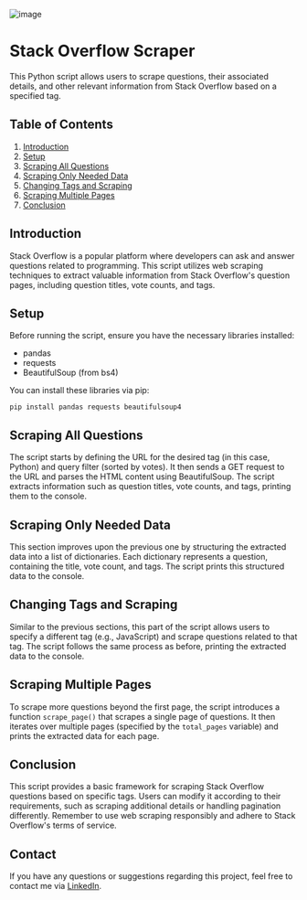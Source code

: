 ![image](https://github.com/MananChandna/StackoverflowScraping/assets/139998502/6ef2a4e7-02e1-4492-9cf6-a0ed49481d64)


<!DOCTYPE html>
<html lang="en">
<head>
  <meta charset="UTF-8">
  <meta name="viewport" content="width=device-width, initial-scale=1.0">
</head>
<body>
  <h1>Stack Overflow Scraper</h1>
  <p>This Python script allows users to scrape questions, their associated details, and other relevant information from Stack Overflow based on a specified tag.</p>
  <h2>Table of Contents</h2>
  <ol>
    <li><a href="#introduction">Introduction</a></li>
    <li><a href="#setup">Setup</a></li>
    <li><a href="#scraping-all-questions">Scraping All Questions</a></li>
    <li><a href="#scraping-only-needed-data">Scraping Only Needed Data</a></li>
    <li><a href="#changing-tags-and-scraping">Changing Tags and Scraping</a></li>
    <li><a href="#scraping-multiple-pages">Scraping Multiple Pages</a></li>
    <li><a href="#conclusion">Conclusion</a></li>
  </ol>
  <h2 id="introduction">Introduction</h2>
  <p>Stack Overflow is a popular platform where developers can ask and answer questions related to programming. This script utilizes web scraping techniques to extract valuable information from Stack Overflow's question pages, including question titles, vote counts, and tags.</p>
  <h2 id="setup">Setup</h2>
  <p>Before running the script, ensure you have the necessary libraries installed:</p>
  <ul>
    <li>pandas</li>
    <li>requests</li>
    <li>BeautifulSoup (from bs4)</li>
  </ul>
  <p>You can install these libraries via pip:</p>
  <pre><code>pip install pandas requests beautifulsoup4</code></pre>
  <h2 id="scraping-all-questions">Scraping All Questions</h2>
  <p>The script starts by defining the URL for the desired tag (in this case, Python) and query filter (sorted by votes). It then sends a GET request to the URL and parses the HTML content using BeautifulSoup. The script extracts information such as question titles, vote counts, and tags, printing them to the console.</p>
  <h2 id="scraping-only-needed-data">Scraping Only Needed Data</h2>
  <p>This section improves upon the previous one by structuring the extracted data into a list of dictionaries. Each dictionary represents a question, containing the title, vote count, and tags. The script prints this structured data to the console.</p>
  <h2 id="changing-tags-and-scraping">Changing Tags and Scraping</h2>
  <p>Similar to the previous sections, this part of the script allows users to specify a different tag (e.g., JavaScript) and scrape questions related to that tag. The script follows the same process as before, printing the extracted data to the console.</p>
  <h2 id="scraping-multiple-pages">Scraping Multiple Pages</h2>
  <p>To scrape more questions beyond the first page, the script introduces a function <code>scrape_page()</code> that scrapes a single page of questions. It then iterates over multiple pages (specified by the <code>total_pages</code> variable) and prints the extracted data for each page.</p>
  <h2 id="conclusion">Conclusion</h2>
  <p>This script provides a basic framework for scraping Stack Overflow questions based on specific tags. Users can modify it according to their requirements, such as scraping additional details or handling pagination differently. Remember to use web scraping responsibly and adhere to Stack Overflow's terms of service.</p>
  <h2>Contact</h2>
    <p>If you have any questions or suggestions regarding this project, feel free to contact me via <a href="https://www.linkedin.com/in/manan-chandna-697588257/">LinkedIn</a>.</p>
</body>
</html>
